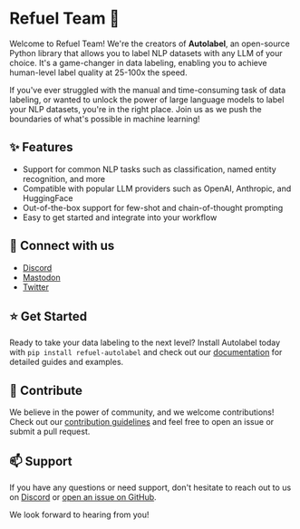 # Refuel Team :rocket:

Welcome to Refuel Team! We're the creators of **Autolabel**, an open-source Python library that allows you to label NLP datasets with any LLM of your choice. It's a game-changer in data labeling, enabling you to achieve human-level label quality at 25-100x the speed. 

If you've ever struggled with the manual and time-consuming task of data labeling, or wanted to unlock the power of large language models to label your NLP datasets, you're in the right place. Join us as we push the boundaries of what's possible in machine learning!

## :sparkles: Features
- Support for common NLP tasks such as classification, named entity recognition, and more
- Compatible with popular LLM providers such as OpenAI, Anthropic, and HuggingFace
- Out-of-the-box support for few-shot and chain-of-thought prompting
- Easy to get started and integrate into your workflow

## :speech_balloon: Connect with us
- [Discord](https://discord.gg/fweVnRx6CU)
- [Mastodon](https://sigmoid.social/@refuelai)
- [Twitter](https://twitter.com/refuelai)

## :star: Get Started
Ready to take your data labeling to the next level? Install Autolabel today with `pip install refuel-autolabel` and check out our [documentation](https://github.com/refuel-ai/autolabel) for detailed guides and examples.

## :handshake: Contribute
We believe in the power of community, and we welcome contributions! Check out our [contribution guidelines](https://github.com/refuel-ai/autolabel/blob/main/CONTRIBUTING.md) and feel free to open an issue or submit a pull request.

## :mailbox: Support
If you have any questions or need support, don't hesitate to reach out to us on [Discord](https://discord.gg/fweVnRx6CU) or [open an issue on GitHub](https://github.com/refuel-ai/autolabel/issues).

We look forward to hearing from you!
